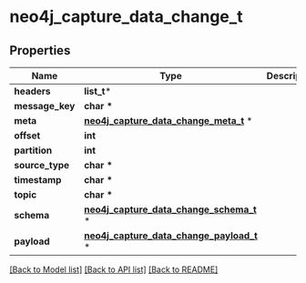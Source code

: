 # neo4j_capture_data_change_t

## Properties
Name | Type | Description | Notes
------------ | ------------- | ------------- | -------------
**headers** | **list_t*** |  | 
**message_key** | **char \*** |  | 
**meta** | [**neo4j_capture_data_change_meta_t**](neo4j_capture_data_change_meta.md) \* |  | 
**offset** | **int** |  | 
**partition** | **int** |  | 
**source_type** | **char \*** |  | 
**timestamp** | **char \*** |  | 
**topic** | **char \*** |  | 
**schema** | [**neo4j_capture_data_change_schema_t**](neo4j_capture_data_change_schema.md) \* |  | 
**payload** | [**neo4j_capture_data_change_payload_t**](neo4j_capture_data_change_payload.md) \* |  | 

[[Back to Model list]](../README.md#documentation-for-models) [[Back to API list]](../README.md#documentation-for-api-endpoints) [[Back to README]](../README.md)


